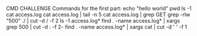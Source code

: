 CMD CHALLENGE
Commands for the first part:
echo "hello world"
pwd
ls -1
cat access.log
cat access.log | tail -n 5
cat access.log | grep GET
grep -rlw "500" ./ | cut -d / -f 2
ls -1 access.log*
find . -name access.log* | xargs grep 500 | cut -d : -f 2-
find . -name access.log* | xargs cat | cut -d ' ' -f 1